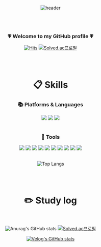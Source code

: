 <div align="center"> 

<!--
**JangSeLim/JangSeLim** is a ✨ _special_ ✨ repository because its `README.md` (this file) appears on your GitHub profile.

Here are some ideas to get you started:

- 🔭 I’m currently working on ...
- 🌱 I’m currently learning ...
- 👯 I’m looking to collaborate on ...
- 🤔 I’m looking for help with ...
- 💬 Ask me about ...
- 📫 How to reach me: ...
- 😄 Pronouns: ...
- ⚡ Fun fact: ...
- 👋
-->

![header](https://capsule-render.vercel.app/api?type=Venom&color=87CEEB&height=150&section=header&text=JangSeLim&fontColor=000000&fontSize=70&animation=fadeIn&fontAlignY=55&desc=@limielife&descAlignY=80&descAlign=80)

  <br/>
   <br/>

### :heartpulse: Welcome to my GitHub profile :heartpulse:

 
[![Hits](https://hits.seeyoufarm.com/api/count/incr/badge.svg?url=https%3A%2F%2Fgithub.com%2FJangSeLim%2Fhit-counter&count_bg=%2387CEEB&title_bg=%23555555&icon=github.svg&icon_color=%23FFFFFF&title=hits&edge_flat=false)](https://hits.seeyoufarm.com)
[![Solved.ac프로필](http://mazassumnida.wtf/api/mini/generate_badge?boj={selim0401})](https://solved.ac/{selim0401})


 <br/>
 <br/>

#  :clipboard: Skills

### 📚 Platforms & Languages

<img src="https://img.shields.io/badge/Python-3776AB?style=flat-square&logo=Python&logoColor=white"/>
<img src="https://img.shields.io/badge/MySQL-4479A1?style=for-the-badge&logo=MySQL&logoColor=white">
<img src="https://img.shields.io/badge/R-276DC3?style=flat-square&logo=R&logoColor=white"/>

 <br/>
  <br/>

### :gem: Tools

<img src="https://img.shields.io/badge/visualstudiocode-007ACC?style=for-the-badge&logo=visualstudiocode&logoColor=white">
<img src="https://img.shields.io/badge/jupyter-F37626?style=for-the-badge&logo=jupyter&logoColor=white">
<img src="https://img.shields.io/badge/awslambda-FF9900?style=for-the-badge&logo=awslambda&logoColor=white">
<img src="https://img.shields.io/badge/amazonrds-527FFF?style=for-the-badge&logo=amazonrds&logoColor=white">
<img src="https://img.shields.io/badge/amazonapigateway-FF4F8B?style=for-the-badge&logo=amazonapigateway&logoColor=white">
<img src="https://img.shields.io/badge/Jira-0052CC?style=for-the-badge&logo=Jira&logoColor=white">
<img src="https://img.shields.io/badge/figma-F24E1E?style=for-the-badge&logo=figma&logoColor=white">
<img src="https://img.shields.io/badge/postman-FF6C37?style=for-the-badge&logo=postman&logoColor=white">
<img src="https://img.shields.io/badge/Git-F05032?style=for-the-badge&logo=Git&logoColor=white">
<img src="https://img.shields.io/badge/github-181717?style=for-the-badge&logo=github&logoColor=white">

      
   <br/>
   <br/>

![Top Langs](https://github-readme-stats.vercel.app/api/top-langs/?username=JangSeLim&layout=compact)

   <br/>
   <br/>

# :pencil2: Study log

 <br/>

![Anurag's GitHub stats](https://github-readme-stats.vercel.app/api?username=JangSeLim&show_icons=true&theme=dracula)
[![Solved.ac프로필](http://mazassumnida.wtf/api/v2/generate_badge?boj=selim0401)](https://solved.ac/selim0401)

[![Velog's GitHub stats](https://velog-readme-stats.vercel.app/api/list?name=limielife)](https://velog.io/@limielife) 
